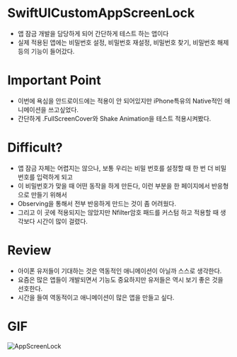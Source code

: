 # SwiftUICustomAppScreenLock
- 앱 잠금 개발을 담당하게 되어 간단하게 테스트 하는 앱이다
- 실제 적용된 앱에는 비밀번호 설정, 비밀번호 재설정, 비밀번호 찾기, 비밀번호 해제 등의 기능이 들어갔다.

# Important Point
- 이번에 욕심을 안드로이드에는 적용이 안 되어있지만 iPhone특유의 Native적인 애니메이션을 쓰고싶었다.
- 간단하게 .FullScreenCover와 Shake Animation을 테스트 적용시켜봤다.

# Difficult? 
- 앱 잠금 자체는 어렵지는 않으나, 보통 우리는 비밀 번호를 설정할 때 한 번 더 비밀번호를 입력하게 되고
- 이 비밀번호가 맞을 때 어떤 동작을 하게 만든다, 이런 부분을 한 페이지에서 반응형으로 만들기 위해서 
- Observing을 통해서 전부 반응하게 만드는 것이 좀 어려웠다. 
- 그리고 이 곳에 적용되지는 않았지만 Nfilter암호 패드를 커스텀 하고 적용할 때 생각보다 시간이 많이 걸렸다. 

# Review
- 아이폰 유저들이 기대하는 것은 역동적인 애니메이션이 아닐까 스스로 생각한다.
- 요즘은 많은 앱들이 개발되면서 기능도 중요하지만 유저들은 역시 보기 좋은 것을 선호한다.
- 시간을 들여 역동적이고 애니메이션이 많은 앱을 만들고 싶다. 

# GIF
![AppScreenLock](https://user-images.githubusercontent.com/60722292/155708771-55d86834-36dd-4839-be40-c08ccc4f0b2c.gif)
